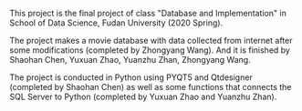 This project is the final project of class "Database and Implementation" in School of Data Science, Fudan University (2020 Spring). 

The project makes a movie database with data collected from internet after some modifications (completed by Zhongyang Wang). And it is finished by Shaohan Chen, Yuxuan Zhao, Yuanzhu Zhan, Zhongyang Wang.

The project is conducted in Python using PYQT5 and Qtdesigner (completed by Shaohan Chen) as well as some functions that connects the SQL Server to Python (completed by Yuxuan Zhao and Yuanzhu Zhan).
